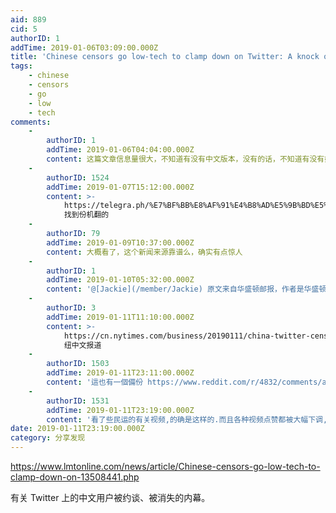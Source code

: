 ```yaml
---
aid: 889
cid: 5
authorID: 1
addTime: 2019-01-06T03:09:00.000Z
title: 'Chinese censors go low-tech to clamp down on Twitter: A knock on the door'
tags:
    - chinese
    - censors
    - go
    - low
    - tech
comments:
    -
        authorID: 1
        addTime: 2019-01-06T04:04:00.000Z
        content: 这篇文章信息量很大，不知道有没有中文版本，没有的话，不知道有没有好汉翻译出来。
    -
        authorID: 1524
        addTime: 2019-01-07T15:12:00.000Z
        content: >-
            https://telegra.ph/%E7%BF%BB%E8%AF%91%E4%B8%AD%E5%9B%BD%E5%AE%A1%E6%9F%A5%E8%80%85%E7%94%A8%E4%BD%8E%E6%8A%80%E6%9C%AF%E6%89%8B%E6%AE%B5%E6%89%93%E5%8E%8B%E6%8E%A8%E7%89%B9%E4%B8%AD%E5%9B%BD%E7%94%A8%E6%88%B7%E6%95%B2%E9%97%A8%E6%9F%A5%E6%B0%B4%E8%A1%A8-01-07
            找到份机翻的
    -
        authorID: 79
        addTime: 2019-01-09T10:37:00.000Z
        content: 大概看了，这个新闻来源靠谱么，确实有点惊人
    -
        authorID: 1
        addTime: 2019-01-10T05:32:00.000Z
        content: '@[Jackie](/member/Jackie) 原文来自华盛顿邮报，作者是华盛顿邮报驻华记者施家曦'
    -
        authorID: 3
        addTime: 2019-01-11T11:10:00.000Z
        content: >-
            https://cn.nytimes.com/business/20190111/china-twitter-censorship-online/?utm\_source=tw-nytimeschinese&utm\_medium=social&utm\_campaign=cur
            纽中文报道
    -
        authorID: 1503
        addTime: 2019-01-11T23:11:00.000Z
        content: '這也有一個備份 https://www.reddit.com/r/4832/comments/aeuetk/'
    -
        authorID: 1531
        addTime: 2019-01-11T23:19:00.000Z
        content: '看了些民运的有关视频,的确是这样的.而且各种视频点赞都被大幅下调,数万的浏览量点赞只有几十几百'
date: 2019-01-11T23:19:00.000Z
category: 分享发现
---
```


https://www.lmtonline.com/news/article/Chinese-censors-go-low-tech-to-clamp-down-on-13508441.php

有关 Twitter 上的中文用户被约谈、被消失的内幕。
